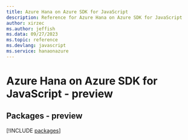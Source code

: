 ```yaml
---
title: Azure Hana on Azure SDK for JavaScript
description: Reference for Azure Hana on Azure SDK for JavaScript
author: xirzec
ms.author: jeffish
ms.data: 09/27/2023
ms.topic: reference
ms.devlang: javascript
ms.service: hanaonazure
---
```

# Azure Hana on Azure SDK for JavaScript - preview
## Packages - preview
[!INCLUDE [packages](hana-on-azure-index.md)]